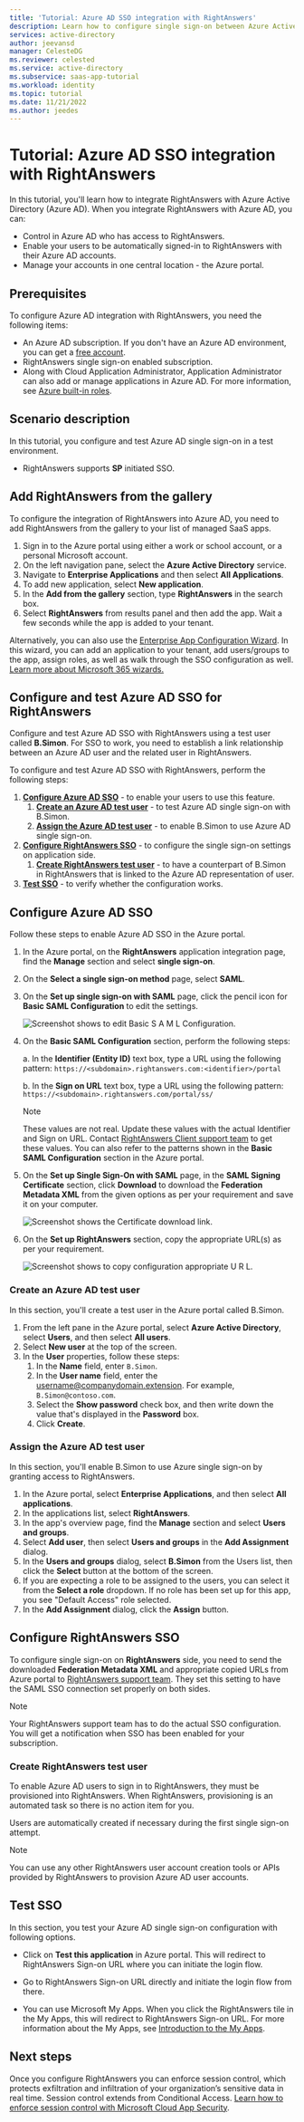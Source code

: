 ```yaml
---
title: 'Tutorial: Azure AD SSO integration with RightAnswers'
description: Learn how to configure single sign-on between Azure Active Directory and RightAnswers.
services: active-directory
author: jeevansd
manager: CelesteDG
ms.reviewer: celested
ms.service: active-directory
ms.subservice: saas-app-tutorial
ms.workload: identity
ms.topic: tutorial
ms.date: 11/21/2022
ms.author: jeedes
---
```

# Tutorial: Azure AD SSO integration with RightAnswers

In this tutorial, you'll learn how to integrate RightAnswers with Azure Active Directory (Azure AD). When you integrate RightAnswers with Azure AD, you can:

* Control in Azure AD who has access to RightAnswers.
* Enable your users to be automatically signed-in to RightAnswers with their Azure AD accounts.
* Manage your accounts in one central location - the Azure portal.

## Prerequisites

To configure Azure AD integration with RightAnswers, you need the following items:

* An Azure AD subscription. If you don't have an Azure AD environment, you can get a [free account](https://azure.microsoft.com/free/).
* RightAnswers single sign-on enabled subscription.
* Along with Cloud Application Administrator, Application Administrator can also add or manage applications in Azure AD.
For more information, see [Azure built-in roles](../roles/permissions-reference.md).

## Scenario description

In this tutorial, you configure and test Azure AD single sign-on in a test environment.

* RightAnswers supports **SP** initiated SSO.

## Add RightAnswers from the gallery

To configure the integration of RightAnswers into Azure AD, you need to add RightAnswers from the gallery to your list of managed SaaS apps.

1. Sign in to the Azure portal using either a work or school account, or a personal Microsoft account.
1. On the left navigation pane, select the **Azure Active Directory** service.
1. Navigate to **Enterprise Applications** and then select **All Applications**.
1. To add new application, select **New application**.
1. In the **Add from the gallery** section, type **RightAnswers** in the search box.
1. Select **RightAnswers** from results panel and then add the app. Wait a few seconds while the app is added to your tenant.

 Alternatively, you can also use the [Enterprise App Configuration Wizard](https://portal.office.com/AdminPortal/home?Q=Docs#/azureadappintegration). In this wizard, you can add an application to your tenant, add users/groups to the app, assign roles, as well as walk through the SSO configuration as well. [Learn more about Microsoft 365 wizards.](/microsoft-365/admin/misc/azure-ad-setup-guides)

## Configure and test Azure AD SSO for RightAnswers

Configure and test Azure AD SSO with RightAnswers using a test user called **B.Simon**. For SSO to work, you need to establish a link relationship between an Azure AD user and the related user in RightAnswers.

To configure and test Azure AD SSO with RightAnswers, perform the following steps:

1. **[Configure Azure AD SSO](#configure-azure-ad-sso)** - to enable your users to use this feature.
    1. **[Create an Azure AD test user](#create-an-azure-ad-test-user)** - to test Azure AD single sign-on with B.Simon.
    1. **[Assign the Azure AD test user](#assign-the-azure-ad-test-user)** - to enable B.Simon to use Azure AD single sign-on.
1. **[Configure RightAnswers SSO](#configure-rightanswers-sso)** - to configure the single sign-on settings on application side.
    1. **[Create RightAnswers test user](#create-rightanswers-test-user)** - to have a counterpart of B.Simon in RightAnswers that is linked to the Azure AD representation of user.
1. **[Test SSO](#test-sso)** - to verify whether the configuration works.

## Configure Azure AD SSO

Follow these steps to enable Azure AD SSO in the Azure portal.

1. In the Azure portal, on the **RightAnswers** application integration page, find the **Manage** section and select **single sign-on**.
1. On the **Select a single sign-on method** page, select **SAML**.
1. On the **Set up single sign-on with SAML** page, click the pencil icon for **Basic SAML Configuration** to edit the settings.

    ![Screenshot shows to edit Basic S A M L Configuration.](common/edit-urls.png "Basic Configuration")

4. On the **Basic SAML Configuration** section, perform the following steps:

    a. In the **Identifier (Entity ID)** text box, type a URL using the following pattern:
    `https://<subdomain>.rightanswers.com:<identifier>/portal`

    b. In the **Sign on URL** text box, type a URL using the following pattern:
    `https://<subdomain>.rightanswers.com/portal/ss/`

    > [!NOTE]
    > These values are not real. Update these values with the actual Identifier and Sign on URL. Contact [RightAnswers Client support team](https://uplandsoftware.com/rightanswers/contact/) to get these values. You can also refer to the patterns shown in the **Basic SAML Configuration** section in the Azure portal.

1. On the **Set up Single Sign-On with SAML** page, in the **SAML Signing Certificate** section, click **Download** to download the **Federation Metadata XML** from the given options as per your requirement and save it on your computer.

    ![Screenshot shows the Certificate download link.](common/metadataxml.png "Certificate")

1. On the **Set up RightAnswers** section, copy the appropriate URL(s) as per your requirement.

    ![Screenshot shows to copy configuration appropriate U R L.](common/copy-configuration-urls.png "Metadata")  

### Create an Azure AD test user

In this section, you'll create a test user in the Azure portal called B.Simon.

1. From the left pane in the Azure portal, select **Azure Active Directory**, select **Users**, and then select **All users**.
1. Select **New user** at the top of the screen.
1. In the **User** properties, follow these steps:
   1. In the **Name** field, enter `B.Simon`.  
   1. In the **User name** field, enter the username@companydomain.extension. For example, `B.Simon@contoso.com`.
   1. Select the **Show password** check box, and then write down the value that's displayed in the **Password** box.
   1. Click **Create**.

### Assign the Azure AD test user

In this section, you'll enable B.Simon to use Azure single sign-on by granting access to RightAnswers.

1. In the Azure portal, select **Enterprise Applications**, and then select **All applications**.
1. In the applications list, select **RightAnswers**.
1. In the app's overview page, find the **Manage** section and select **Users and groups**.
1. Select **Add user**, then select **Users and groups** in the **Add Assignment** dialog.
1. In the **Users and groups** dialog, select **B.Simon** from the Users list, then click the **Select** button at the bottom of the screen.
1. If you are expecting a role to be assigned to the users, you can select it from the **Select a role** dropdown. If no role has been set up for this app, you see "Default Access" role selected.
1. In the **Add Assignment** dialog, click the **Assign** button.

## Configure RightAnswers SSO

To configure single sign-on on **RightAnswers** side, you need to send the downloaded **Federation Metadata XML** and appropriate copied URLs from Azure portal to [RightAnswers support team](https://uplandsoftware.com/rightanswers/contact/). They set this setting to have the SAML SSO connection set properly on both sides.

> [!NOTE]
> Your RightAnswers support team has to do the actual SSO configuration. You will get a notification when SSO has been enabled for your subscription.

### Create RightAnswers test user

To enable Azure AD users to sign in to RightAnswers, they must be provisioned into RightAnswers. When RightAnswers, provisioning is an automated task so there is no action item for you.

Users are automatically created if necessary during the first single sign-on attempt.

> [!NOTE]
> You can use any other RightAnswers user account creation tools or APIs provided by RightAnswers to provision Azure AD user accounts.

## Test SSO

In this section, you test your Azure AD single sign-on configuration with following options. 

* Click on **Test this application** in Azure portal. This will redirect to RightAnswers Sign-on URL where you can initiate the login flow. 

* Go to RightAnswers Sign-on URL directly and initiate the login flow from there.

* You can use Microsoft My Apps. When you click the RightAnswers tile in the My Apps, this will redirect to RightAnswers Sign-on URL. For more information about the My Apps, see [Introduction to the My Apps](../user-help/my-apps-portal-end-user-access.md).

## Next steps

Once you configure RightAnswers you can enforce session control, which protects exfiltration and infiltration of your organization’s sensitive data in real time. Session control extends from Conditional Access. [Learn how to enforce session control with Microsoft Cloud App Security](/cloud-app-security/proxy-deployment-aad).